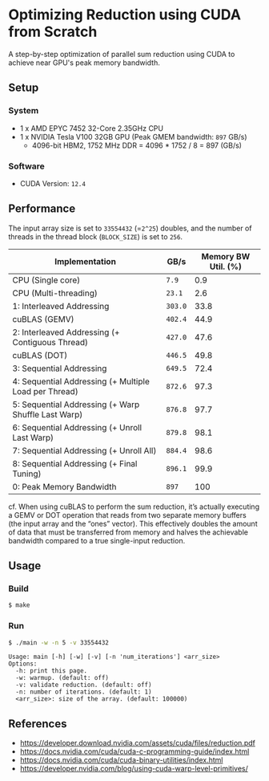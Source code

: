 # Optimizing Reduction using CUDA from Scratch
A step-by-step optimization of parallel sum reduction using CUDA to achieve near GPU's peak memory bandwidth.


## Setup
### System
- 1 x AMD EPYC 7452 32-Core 2.35GHz CPU
- 1 x NVIDIA Tesla V100 32GB GPU (Peak GMEM bandwidth: `897` GB/s)
  - 4096-bit HBM2, 1752 MHz DDR = 4096 * 1752 / 8 = 897 (GB/s)

### Software
- CUDA Version: `12.4`


## Performance
The input array size is set to `33554432` (=`2^25`) doubles, and the number of threads in the thread block (`BLOCK_SIZE`) is set to `256`.

Implementation                                         | GB/s        | Memory BW Util. (%)
------------------------------------------------------ | ----------- | --------------------
CPU (Single core)                                      | `7.9`       | 0.9
CPU (Multi-threading)                                  | `23.1`      | 2.6
1: Interleaved Addressing                              | `303.0`     | 33.8
cuBLAS (GEMV)                                          | `402.4`     | 44.9
2: Interleaved Addressing (+ Contiguous Thread)        | `427.0`     | 47.6
cuBLAS (DOT)                                           | `446.5`     | 49.8
3: Sequential Addressing                               | `649.5`     | 72.4
4: Sequential Addressing (+ Multiple Load per Thread)  | `872.6`     | 97.3
5: Sequential Addressing (+ Warp Shuffle Last Warp)    | `876.8`     | 97.7
6: Sequential Addressing (+ Unroll Last Warp)          | `879.8`     | 98.1
7: Sequential Addressing (+ Unroll All)                | `884.4`     | 98.6
8: Sequential Addressing (+ Final Tuning)              | `896.1`     | 99.9
0: Peak Memory Bandwidth                               | `897`       | 100

cf. When using cuBLAS to perform the sum reduction, it’s actually executing a GEMV or DOT operation that reads from two separate memory buffers (the input array and the “ones” vector). This effectively doubles the amount of data that must be transferred from memory and halves the achievable bandwidth compared to a true single-input reduction.


## Usage
### Build
```bash
$ make
```
### Run
```bash
$ ./main -w -n 5 -v 33554432
```
```
Usage: main [-h] [-w] [-v] [-n 'num_iterations'] <arr_size>
Options:
  -h: print this page.
  -w: warmup. (default: off)
  -v: validate reduction. (default: off)
  -n: number of iterations. (default: 1)
  <arr_size>: size of the array. (default: 100000)
```

## References
- https://developer.download.nvidia.com/assets/cuda/files/reduction.pdf
- https://docs.nvidia.com/cuda/cuda-c-programming-guide/index.html
- https://docs.nvidia.com/cuda/cuda-binary-utilities/index.html
- https://developer.nvidia.com/blog/using-cuda-warp-level-primitives/